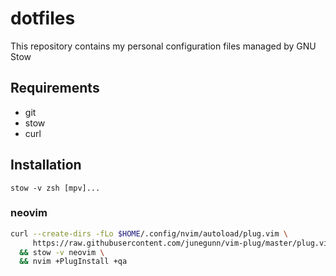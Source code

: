 dotfiles
========

This repository contains my personal configuration files managed by GNU Stow


## Requirements
- git
- stow
- curl


## Installation
`stow -v zsh [mpv]...`

### neovim
```sh
curl --create-dirs -fLo $HOME/.config/nvim/autoload/plug.vim \
     https://raw.githubusercontent.com/junegunn/vim-plug/master/plug.vim \
  && stow -v neovim \
  && nvim +PlugInstall +qa
```
